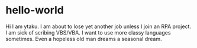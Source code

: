 # hello-world

Hi I am ytaku.
I am about to lose yet another job unless I join an RPA project.
I am sick of scribing VBS/VBA.
I want to use more classy languages sometimes.
Even a hopeless old man dreams a seasonal dream.
